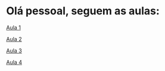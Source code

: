 # Olá pessoal, seguem as aulas:

[Aula 1](https://www.canva.com/design/DAG19t_FXAs/c0wWivu7eckBBPIVY93FqQ/edit?utm_content=DAG19t_FXAs&utm_campaign=designshare&utm_medium=link2&utm_source=sharebutton)

[Aula 2](https://www.canva.com/design/DAG2bhTwcy4/7QoZpj0lV1VAWAAaQfKrwA/edit?utm_content=DAG2bhTwcy4&utm_campaign=designshare&utm_medium=link2&utm_source=sharebutton)

[Aula 3](https://www.canva.com/design/DAG2nkmtAY4/Hf_YtFRvNO80TpkFxbnjeA/edit?utm_content=DAG2nkmtAY4&utm_campaign=designshare&utm_medium=link2&utm_source=sharebutton)

[Aula 4](https://www.canva.com/design/DAG3LH5_QVg/OxvNT0JxvzmAXupicxmaLg/edit?utm_content=DAG3LH5_QVg&utm_campaign=designshare&utm_medium=link2&utm_source=sharebutton)
